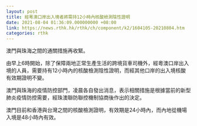 ```yaml
---
layout: post
title: 經粵澳口岸出入境者將需持12小時內核酸檢測陰性證明
date: 2021-08-04 01:36:09.000000000 +08:00
link: https://news.rthk.hk/rthk/ch/component/k2/1604105-20210804.htm
categories: rthk
---
```


澳門與珠海之間的通關措施再收緊。

由早上6時開始，除了保障兩地正常生產生活的跨境貨車司機外，經粵澳口岸出入境的人員，需要持有12小時內的核酸檢測陰性證明，而經其他口岸的出入境核酸有效期證明不變。

澳門與珠海的疫情防控部門，凌晨各自發出消息，表示相關措施是根據當前的新型肺炎疫情防控需要，經珠澳聯防聯控機制協商後作出的決定。

澳門目前和香港與台灣之間的核酸檢測證明，有效期是24小時內，而內地從機場入境是48小時內有效。
